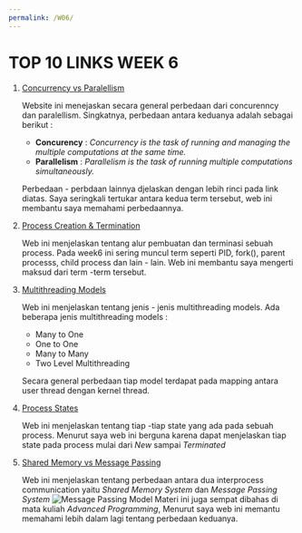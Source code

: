 ```yaml
---
permalink: /W06/
---
```


# TOP 10 LINKS WEEK 6

1. [Concurrency vs Paralellism](https://www.geeksforgeeks.org/difference-between-concurrency-and-parallelism/)

    Website ini menejaskan secara general perbedaan dari concurenncy dan paralellism. Singkatnya, perbedaan antara keduanya adalah sebagai berikut :
    - **Concurency** : *Concurrency is the task of running and managing the multiple computations at the same time.*
    - **Parallelism** : *Parallelism is the task of running multiple computations simultaneously.*


    Perbedaan - perbdaan lainnya djelaskan dengan lebih rinci pada link diatas. Saya seringkali tertukar antara kedua term tersebut, web ini membantu saya memahami perbedaannya.

2. [Process Creation & Termination](https://www.tutorialspoint.com/inter_process_communication/inter_process_communication_process_creation_termination.htm#:~:text=Process%20creation%20is%20achieved%20through,is%20called%20the%20parent%20process.)

    Web ini menjelaskan tentang alur pembuatan dan terminasi sebuah process. Pada week6 ini sering muncul term seperti PID, fork(), parent processs, child process dan lain - lain. Web ini membantu saya mengerti maksud dari term -term tersebut.

3. [Multithreading Models](https://binaryterms.com/multithreading-models-in-operating-system.html#:~:text=Many%20to%20One%20multithreading%20model,equal%20number%20of%20kernel%20threads.)

    Web ini menjelaskan tentang jenis - jenis multithreading models. Ada beberapa jenis multithreading models :
    - Many to One
    - One to One
    - Many to Many
    - Two Level Multithreading

    Secara general perbedaan tiap model terdapat pada mapping antara user thread dengan kernel thread.
4. [Process States](https://www.geeksforgeeks.org/states-of-a-process-in-operating-systems/)

    Web ini menjelaskan tentang tiap -tiap state yang ada pada sebuah process. Menurut saya web ini berguna karena dapat menjelaskan tiap state pada process mulai dari *New* sampai *Terminated*

5. [Shared Memory vs Message Passing](https://www.tutorialspoint.com/message-passing-vs-shared-memory-process-communication-models)

    Web ini menjelaskan tentang perbedaan antara dua interprocess communication yaitu *Shared Memory System* dan *Message Passing System* 
    <img src='https://binaryterms.com/wp-content/uploads/2019/07/Shared-Memory-and-Message-Passing-in-IPC-0023.jpg' alt='Message Passing Model' style=''>
    Materi ini juga sempat dibahas di mata kuliah *Advanced Programming*, Menurut saya web ini memantu memahami lebih dalam lagi tentang perbedaan keduanya.


